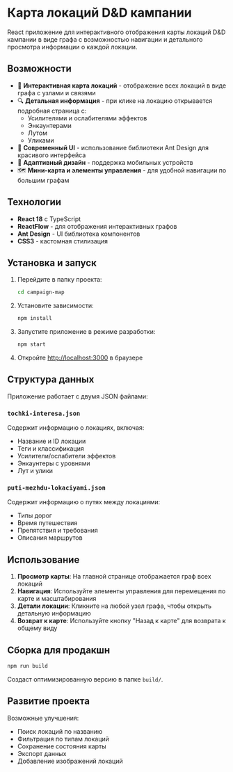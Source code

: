 # Карта локаций D&D кампании

React приложение для интерактивного отображения карты локаций D&D кампании в виде графа с возможностью навигации и детального просмотра информации о каждой локации.

## Возможности

- 📍 **Интерактивная карта локаций** - отображение всех локаций в виде графа с узлами и связями
- 🔍 **Детальная информация** - при клике на локацию открывается подробная страница с:
  - Усилителями и ослабителями эффектов
  - Энкаунтерами
  - Лутом
  - Уликами
- 🎨 **Современный UI** - использование библиотеки Ant Design для красивого интерфейса
- 📱 **Адаптивный дизайн** - поддержка мобильных устройств
- 🗺️ **Мини-карта и элементы управления** - для удобной навигации по большим графам

## Технологии

- **React 18** с TypeScript
- **ReactFlow** - для отображения интерактивных графов
- **Ant Design** - UI библиотека компонентов
- **CSS3** - кастомная стилизация

## Установка и запуск

1. Перейдите в папку проекта:
   ```bash
   cd campaign-map
   ```

2. Установите зависимости:
   ```bash
   npm install
   ```

3. Запустите приложение в режиме разработки:
   ```bash
   npm start
   ```

4. Откройте [http://localhost:3000](http://localhost:3000) в браузере

## Структура данных

Приложение работает с двумя JSON файлами:

### `tochki-interesa.json`
Содержит информацию о локациях, включая:
- Название и ID локации
- Теги и классификация
- Усилители/ослабители эффектов
- Энкаунтеры с уровнями
- Лут и улики

### `puti-mezhdu-lokaciyami.json`
Содержит информацию о путях между локациями:
- Типы дорог
- Время путешествия
- Препятствия и требования
- Описания маршрутов

## Использование

1. **Просмотр карты**: На главной странице отображается граф всех локаций
2. **Навигация**: Используйте элементы управления для перемещения по карте и масштабирования
3. **Детали локации**: Кликните на любой узел графа, чтобы открыть детальную информацию
4. **Возврат к карте**: Используйте кнопку "Назад к карте" для возврата к общему виду

## Сборка для продакшн

```bash
npm run build
```

Создаст оптимизированную версию в папке `build/`.

## Развитие проекта

Возможные улучшения:
- Поиск локаций по названию
- Фильтрация по типам локаций
- Сохранение состояния карты
- Экспорт данных
- Добавление изображений локаций